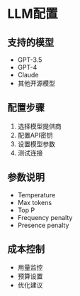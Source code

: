 # LLM配置

## 支持的模型
- GPT-3.5
- GPT-4
- Claude
- 其他开源模型

## 配置步骤
1. 选择模型提供商
2. 配置API密钥
3. 设置模型参数
4. 测试连接

## 参数说明
- Temperature
- Max tokens
- Top P
- Frequency penalty
- Presence penalty

## 成本控制
- 用量监控
- 预算设置
- 优化建议 